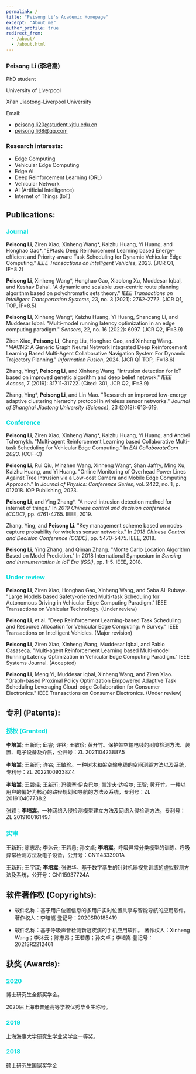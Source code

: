 ```yaml
---
permalink: /
title: "Peisong Li's Academic Homepage"
excerpt: "About me"
author_profile: true
redirect_from: 
  - /about/
  - /about.html
---
```


### Peisong Li (李培嵩)

PhD student

University of Liverpool

Xi'an Jiaotong-Liverpool University

Email: 
- peisong.li20@student.xjtlu.edu.cn
- peisong.li68@qq.com

### Research interests:
- Edge Computing
- Vehicular Edge Computing
- Edge AI
- Deep Reinforcement Learning (DRL)
- Vehicular Network
- AI (Artificial Intelligence)
- Internet of Things (IoT)



## Publications:

### <font color="#00dddd">Journal</font><br />

**Peisong Li**, Ziren Xiao, Xinheng Wang*, Kaizhu Huang, Yi Huang, and Honghao Gao*. "EPtask: Deep Reinforcement Learning based Energy-efficient and Priority-aware Task Scheduling for Dynamic Vehicular Edge Computing." *IEEE Transactions on Intelligent Vehicles*, 2023. (JCR Q1, IF=8.2)

**Peisong Li**, Xinheng Wang*, Honghao Gao, Xiaolong Xu, Muddesar Iqbal, and Keshav Dahal. "A dynamic and scalable user-centric route planning algorithm based on polychromatic sets theory." *IEEE Transactions on Intelligent Transportation Systems*, 23, no. 3 (2021): 2762-2772. (JCR Q1, TOP, IF=8.5)

**Peisong Li**, Xinheng Wang*, Kaizhu Huang, Yi Huang, Shancang Li, and Muddesar Iqbal. "Multi-model running latency optimization in an edge computing paradigm." *Sensors*, 22, no. 16 (2022): 6097. (JCR Q2, IF=3.9)

Ziren Xiao, **Peisong Li**, Chang Liu, Honghao Gao, and Xinheng Wang. "MACNS: A Generic Graph Neural Network Integrated Deep Reinforcement Learning Based Multi-Agent Collaborative Navigation System For Dynamic Trajectory Planning." *Information Fusion*, 2024. (JCR Q1 TOP, IF=18.6)

Zhang, Ying*, **Peisong Li**, and Xinheng Wang. "Intrusion detection for IoT based on improved genetic algorithm and deep belief network." *IEEE Access*, 7 (2019): 31711-31722. (Cited: 301, JCR Q2, IF=3.9)

Zhang, Ying*, **Peisong Li**, and Lin Mao. "Research on improved low-energy adaptive clustering hierarchy protocol in wireless sensor networks." *Journal of Shanghai Jiaotong University (Science)*, 23 (2018): 613-619. 

### <font color="#00dddd">Conference</font><br />

**Peisong Li**, Ziren Xiao, Xinheng Wang*, Kaizhu Huang, Yi Huang, and Andrei Tchernykh. "Multi-agent Reinforcement Learning based Collaborative Multi-task Scheduling for Vehicular Edge Computing." In *EAI CollaborateCom 2023*. (CCF-C)

**Peisong Li**, Rui Qiu, Minzhen Wang, Xinheng Wang*, Shan Jaffry, Ming Xu, Kaizhu Huang, and Yi Huang. "Online Monitoring of Overhead Power Lines Against Tree Intrusion via a Low-cost Camera and Mobile Edge Computing Approach." In *Journal of Physics: Conference Series*, vol. 2422, no. 1, p. 012018. IOP Publishing, 2023. 

**Peisong Li**, and Ying Zhang*. "A novel intrusion detection method for internet of things." In *2019 Chinese control and decision conference (CCDC)*, pp. 4761-4765. IEEE, 2019. 

Zhang, Ying, and **Peisong Li**. "Key management scheme based on nodes capture probability for wireless sensor networks." In *2018 Chinese Control and Decision Conference (CCDC)*, pp. 5470-5475. IEEE, 2018. 

**Peisong Li**, Ying Zhang, and Qiman Zhang. "Monte Carlo Location Algorithm Based on Model Prediction." In 2018 International Symposium in *Sensing and Instrumentation in IoT Era (ISSI)*, pp. 1-5. IEEE, 2018.

### <font color="#00dddd">Under review</font><br />

**Peisong Li**, Ziren Xiao, Honghao Gao, Xinheng Wang, and Saba AI-Rubaye. "Large Models based Safety-oriented Multi-task Scheduling for Autonomous Driving in Vehicular Edge Computing Paradigm." IEEE Transactions on Vehicular Technology. (Under review)

**Peisong Li**, et al. "Deep Reinforcement Learning-based Task Scheduling and Resource Allocation for Vehicular Edge Computing: A Survey." IEEE Transactions on Intelligent Vehicles. (Major revision)

**Peisong Li**, Ziren Xiao, Xinheng Wang, Muddesar Iqbal, and Pablo Casaseca. "Multi-agent Reinforcement Learning based Multi-model Running Latency Optimization in Vehicular Edge Computing Paradigm." IEEE Systems Journal. (Accepted)

**Peisong Li**, Meng Yi, Muddesar Iqbal, Xinheng Wang, and Ziren Xiao. "Graph-based Proximal Policy Optimization Empowered Adaptive Task Scheduling Leveraging Cloud-edge Collaboration for Consumer Electronics." IEEE Transactions on Consumer Electronics. (Under review)


## 专利 (Patents):
### <font color="#00dddd">授权 (Granted)</font><br />

**李培嵩**; 王新珩; 邱睿; 许铭; 王敏珍; 黄开竹。保护架空输电线的树障检测方法、装置、电子设备及介质，公开号：ZL 202110423887.5

**李培嵩**; 王新珩; 许铭; 王敏珍。一种树木和架空输电线的空间测距方法以及系统，专利号：ZL 202210093387.4

**李培嵩**; 王碧瑶; 王新珩; 玛德塞·伊克巴尔; 凯沙夫·达哈尔; 王智; 黄开竹。一种以用户的偏好为核心的路径规划和导航的方法及系统，专利号：ZL 201910407738.2

张颖；**李培嵩**。一种网络入侵检测模型建立方法及网络入侵检测方法，专利号：ZL 201910016149.1

### <font color="#00dddd">实审</font><br />

王新珩; 陈志昂; 李沐云; 王若愚; 孙文卓; **李培嵩**。呼吸异常分类模型的训练、呼吸异常检测方法及电子设备，公开号：CN114333901A

王新珩; 王宇琛; **李培嵩**; 张进华。基于数字孪生的针对机器视觉训练的虚拟软测方法及系统，公开号：CN115937724A


## 软件著作权 (Copyrights):
- 软件名称：基于用户位置信息的多用户实时位置共享与智能导航的应用软件。
著作权人：李培嵩
登记号：2020SR0185419

- 软件名称：基于呼吸声音检测新冠疾病的手机应用软件。
著作权人：Xinheng Wang；李沐云；陈志昂；王若愚；孙文卓；李培嵩
登记号：2021SR2212461



## 获奖 (Awards):
### <font color="#00dddd">2020</font><br />
博士研究生全额奖学金。

2020届上海市普通高等学校优秀毕业生称号。
### <font color="#00dddd">2019</font><br />
上海海事大学研究生学业奖学金一等奖。
### <font color="#00dddd">2018</font><br />
硕士研究生国家奖学金
